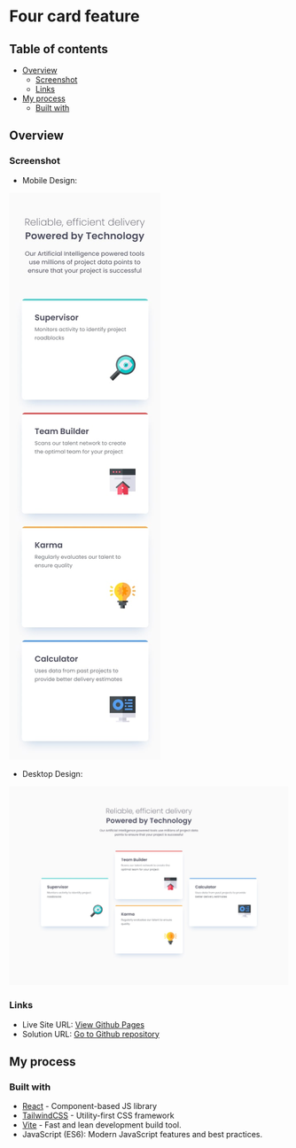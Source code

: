 # Four card feature

## Table of contents

- [Overview](#overview)
  - [Screenshot](#screenshot)
  - [Links](#links)
- [My process](#my-process)
  - [Built with](#built-with)

## Overview

### Screenshot

- Mobile Design:

![](./design/mobile-design.jpg)

- Desktop Design:

![](./design/desktop-design.jpg)

### Links

- Live Site URL: [View Github Pages](https://aflamiano-career.github.io/four-card-feature-section/)
- Solution URL: [Go to Github repository](https://github.com/aflamiano-career/four-card-feature-section)

## My process

### Built with

- [React](https://reactjs.org/) - Component-based JS library
- [TailwindCSS](https://tailwindcss.com/) - Utility-first CSS framework
- [Vite](https://vite.dev/) - Fast and lean development build tool.
- JavaScript (ES6): Modern JavaScript features and best practices.
